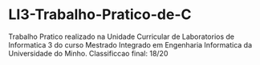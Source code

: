 # LI3-Trabalho-Pratico-de-C
Trabalho Pratico realizado na Unidade Curricular de Laboratorios de Informatica 3 do curso Mestrado Integrado em Engenharia Informatica da Universidade do Minho. Classificcao final: 18/20

